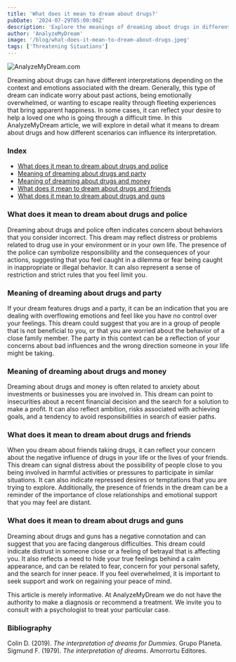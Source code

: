 ```yaml
---
title: 'What does it mean to dream about drugs?'
pubDate: '2024-07-29T05:00:00Z'
description: 'Explore the meanings of dreaming about drugs in different contexts, including the presence of police, parties, money, friends, and guns. Understand what your subconscious may be trying to communicate.'
author: 'AnalyzeMyDream'
image: '/blog/what-does-it-mean-to-dream-about-drugs.jpeg'
tags: ['Threatening Situations']
---
```


![AnalyzeMyDream.com](/blog/what-does-it-mean-to-dream-about-drugs.jpeg)

Dreaming about drugs can have different interpretations depending on the context and emotions associated with the dream. Generally, this type of dream can indicate worry about past actions, being emotionally overwhelmed, or wanting to escape reality through fleeting experiences that bring apparent happiness. In some cases, it can reflect your desire to help a loved one who is going through a difficult time. In this AnalyzeMyDream article, we will explore in detail what it means to dream about drugs and how different scenarios can influence its interpretation.

### Index

- [What does it mean to dream about drugs and police](#what-does-it-mean-to-dream-about-drugs-and-police)
- [Meaning of dreaming about drugs and party](#meaning-of-dreaming-about-drugs-and-party)
- [Meaning of dreaming about drugs and money](#meaning-of-dreaming-about-drugs-and-money)
- [What does it mean to dream about drugs and friends](#what-does-it-mean-to-dream-about-drugs-and-friends)
- [What does it mean to dream about drugs and guns](#what-does-it-mean-to-dream-about-drugs-and-guns)

### What does it mean to dream about drugs and police

Dreaming about drugs and police often indicates concern about behaviors that you consider incorrect. This dream may reflect distress or problems related to drug use in your environment or in your own life. The presence of the police can symbolize responsibility and the consequences of your actions, suggesting that you feel caught in a dilemma or fear being caught in inappropriate or illegal behavior. It can also represent a sense of restriction and strict rules that you feel limit you.

### Meaning of dreaming about drugs and party

If your dream features drugs and a party, it can be an indication that you are dealing with overflowing emotions and feel like you have no control over your feelings. This dream could suggest that you are in a group of people that is not beneficial to you, or that you are worried about the behavior of a close family member. The party in this context can be a reflection of your concerns about bad influences and the wrong direction someone in your life might be taking.

### Meaning of dreaming about drugs and money

Dreaming about drugs and money is often related to anxiety about investments or businesses you are involved in. This dream can point to insecurities about a recent financial decision and the search for a solution to make a profit. It can also reflect ambition, risks associated with achieving goals, and a tendency to avoid responsibilities in search of easier paths.

### What does it mean to dream about drugs and friends

When you dream about friends taking drugs, it can reflect your concern about the negative influence of drugs in your life or the lives of your friends. This dream can signal distress about the possibility of people close to you being involved in harmful activities or pressures to participate in similar situations. It can also indicate repressed desires or temptations that you are trying to explore. Additionally, the presence of friends in the dream can be a reminder of the importance of close relationships and emotional support that you may feel are distant.

### What does it mean to dream about drugs and guns

Dreaming about drugs and guns has a negative connotation and can suggest that you are facing dangerous difficulties. This dream could indicate distrust in someone close or a feeling of betrayal that is affecting you. It also reflects a need to hide your true feelings behind a calm appearance, and can be related to fear, concern for your personal safety, and the search for inner peace. If you feel overwhelmed, it is important to seek support and work on regaining your peace of mind.

This article is merely informative. At AnalyzeMyDream we do not have the authority to make a diagnosis or recommend a treatment. We invite you to consult with a psychologist to treat your particular case.

### Bibliography

Colin D. (2019). *The interpretation of dreams for Dummies*. Grupo Planeta. 
Sigmund F. (1979). *The interpretation of dreams*. Amorrortu Editores.